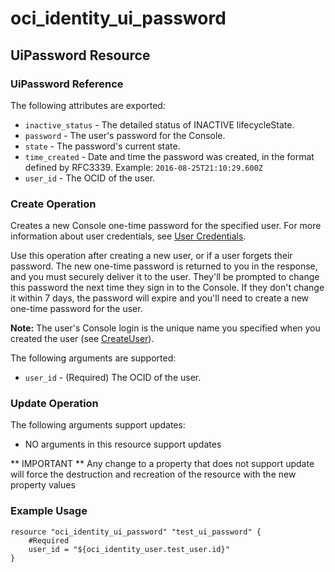 # oci_identity_ui_password

## UiPassword Resource

### UiPassword Reference

The following attributes are exported:

* `inactive_status` - The detailed status of INACTIVE lifecycleState.
* `password` - The user's password for the Console.
* `state` - The password's current state.
* `time_created` - Date and time the password was created, in the format defined by RFC3339.  Example: `2016-08-25T21:10:29.600Z` 
* `user_id` - The OCID of the user.



### Create Operation
Creates a new Console one-time password for the specified user. For more information about user
credentials, see [User Credentials](https://docs.us-phoenix-1.oraclecloud.com/Content/Identity/Concepts/usercredentials.htm).

Use this operation after creating a new user, or if a user forgets their password. The new one-time
password is returned to you in the response, and you must securely deliver it to the user. They'll
be prompted to change this password the next time they sign in to the Console. If they don't change
it within 7 days, the password will expire and you'll need to create a new one-time password for the
user.

**Note:** The user's Console login is the unique name you specified when you created the user
(see [CreateUser](https://docs.us-phoenix-1.oraclecloud.com/api/#/en/identity/20160918/User/CreateUser)).


The following arguments are supported:

* `user_id` - (Required) The OCID of the user.


### Update Operation


The following arguments support updates:
* NO arguments in this resource support updates

** IMPORTANT **
Any change to a property that does not support update will force the destruction and recreation of the resource with the new property values

### Example Usage

```hcl
resource "oci_identity_ui_password" "test_ui_password" {
	#Required
	user_id = "${oci_identity_user.test_user.id}"
}
```

